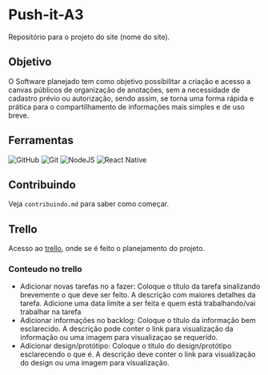 # Push-it-A3

Repositório para o projeto do site (nome do site).

## Objetivo
O Software planejado tem como objetivo possibilitar a criação e acesso a canvas públicos de organização de anotações, sem a necessidade de cadastro prévio ou autorização, sendo assim, se torna uma forma rápida e prática para o compartilhamento de informações mais simples e de uso breve.

## Ferramentas
![GitHub](https://img.shields.io/badge/GitHub-%23121011.svg?logo=github&logoColor=white)
![Git](https://img.shields.io/badge/Git-F05032?logo=git&logoColor=fff)
![NodeJS](https://img.shields.io/badge/Node.js-6DA55F?logo=node.js&logoColor=white)
![React Native](https://img.shields.io/badge/React_Native-%2320232a.svg?logo=react&logoColor=%2361DAFB)

## Contribuindo
Veja `contribuindo.md` para saber como começar.

## Trello
Acesso ao [trello](https://trello.com/invite/b/67fe60e9e93b89f3f546f76a/ATTI5ad1e0fa78cddd5e6dd4f718a57a5f84FBF82012/push-it-a3), onde se é feito o planejamento do projeto.
### Conteudo no trello
- Adicionar novas tarefas no a fazer:
Coloque o título da tarefa sinalizando brevemente o que deve ser feito. A descrição com maiores detalhes da tarefa. Adicione uma data limite a ser feita e quem está trabalhando/vai trabalhar na tarefa
- Adicionar informações no backlog:
Coloque o título da informação bem esclarecido. A descrição pode conter o link para visualização da informação ou uma imagem para visualizaçao se requerido.
- Adicionar design/protótipo:
Coloque o título do design/protótipo esclarecendo o que é. A descrição deve conter o link para visualização do design ou uma imagem para visualização.
